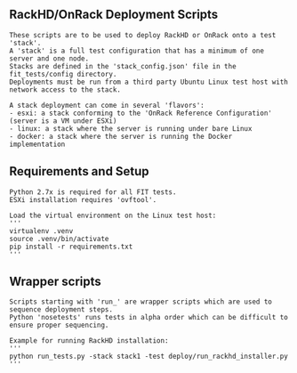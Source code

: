 ## RackHD/OnRack Deployment Scripts

    These scripts are to be used to deploy RackHD or OnRack onto a test 'stack'.
    A 'stack' is a full test configuration that has a minimum of one server and one node.
    Stacks are defined in the 'stack_config.json' file in the fit_tests/config directory.
    Deployments must be run from a third party Ubuntu Linux test host with network access to the stack.

    A stack deployment can come in several 'flavors':
    - esxi: a stack conforming to the 'OnRack Reference Configuration' (server is a VM under ESXi)
    - linux: a stack where the server is running under bare Linux
    - docker: a stack where the server is running the Docker implementation

## Requirements and Setup

    Python 2.7x is required for all FIT tests.
    ESXi installation requires 'ovftool'.

    Load the virtual environment on the Linux test host:
    '''
    virtualenv .venv
    source .venv/bin/activate
    pip install -r requirements.txt
    '''

## Wrapper scripts

    Scripts starting with 'run_' are wrapper scripts which are used to sequence deployment steps.
    Python 'nosetests' runs tests in alpha order which can be difficult to ensure proper sequencing.

    Example for running RackHD installation:
    '''
    python run_tests.py -stack stack1 -test deploy/run_rackhd_installer.py
    '''

